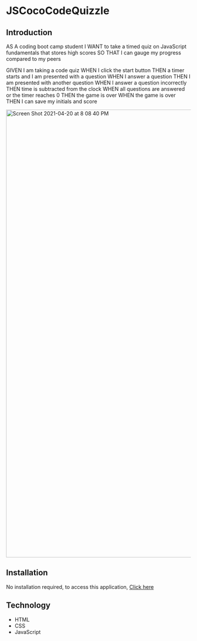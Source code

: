 # JSCocoCodeQuizzle

## Introduction
AS A coding boot camp student
I WANT to take a timed quiz on JavaScript fundamentals that stores high scores
SO THAT I can gauge my progress compared to my peers


GIVEN I am taking a code quiz
WHEN I click the start button
THEN a timer starts and I am presented with a question
WHEN I answer a question
THEN I am presented with another question
WHEN I answer a question incorrectly
THEN time is subtracted from the clock
WHEN all questions are answered or the timer reaches 0
THEN the game is over
WHEN the game is over
THEN I can save my initials and score

<img width="1223" alt="Screen Shot 2021-04-20 at 8 08 40 PM" src="https://user-images.githubusercontent.com/79684575/115482448-8da5ff80-a203-11eb-854a-2dc838289b5b.png">



## Installation
No installation required, to access this application,
[ Click here ](https://thuylienvo.github.io/JSCocoCodeQuizzle/) 

## Technology 
* HTML
* CSS
* JavaScript
